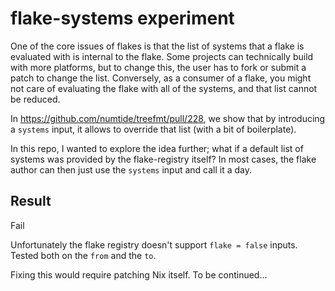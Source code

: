 # flake-systems experiment

One of the core issues of flakes is that the list of systems that a flake is evaluated with is internal to the flake. Some projects can technically build with more platforms, but to change this, the user has to fork or submit a patch to change the list. Conversely, as a consumer of a flake, you might not care of evaluating the flake with all of the systems, and that list cannot be reduced.

In https://github.com/numtide/treefmt/pull/228, we show that by introducing a
`systems` input, it allows to override that list (with a bit of boilerplate).

In this repo, I wanted to explore the idea further; what if a default list of
systems was provided by the flake-registry itself? In most cases, the flake
author can then just use the `systems` input and call it a day.

## Result

Fail

Unfortunately the flake registry doesn't support `flake = false` inputs.
Tested both on the `from` and the `to`.

Fixing this would require patching Nix itself. To be continued...
